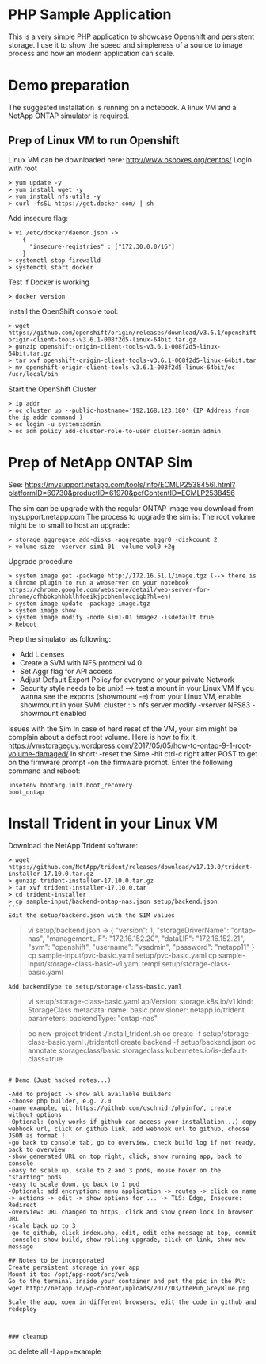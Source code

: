 # PHP Sample Application

This is a very simple PHP application to showcase Openshift and persistent storage. I use it to show the speed and simpleness of a source to image process and how an modern application can scale.

# Demo preparation

The suggested installation is running on a notebook. A linux VM and a NetApp ONTAP simulator is required.
## Prep of Linux VM to run Openshift
 Linux VM can be downloaded here: http://www.osboxes.org/centos/
 Login with root
 ```
 > yum update -y
 > yum install wget -y
 > yum install nfs-utils -y
 > curl -fsSL https://get.docker.com/ | sh
 ```
 Add insecure flag:
 ```
 > vi /etc/docker/daemon.json ->
     {
       "insecure-registries" : ["172.30.0.0/16"]
     }
 > systemctl stop firewalld
 > systemctl start docker
 ```
 Test if Docker is working
 ```
 > docker version
 ```
 Install the OpenShift console tool:
 ```
 > wget https://github.com/openshift/origin/releases/download/v3.6.1/openshift-origin-client-tools-v3.6.1-008f2d5-linux-64bit.tar.gz
> gunzip openshift-origin-client-tools-v3.6.1-008f2d5-linux-64bit.tar.gz
> tar xvf openshift-origin-client-tools-v3.6.1-008f2d5-linux-64bit.tar
> mv openshift-origin-client-tools-v3.6.1-008f2d5-linux-64bit/oc /usr/local/bin
```
Start the OpenShift Cluster
```
> ip addr
> oc cluster up --public-hostname='192.168.123.180' (IP Address from the ip addr command )
> oc login -u system:admin
> oc adm policy add-cluster-role-to-user cluster-admin admin
```
# Prep of NetApp ONTAP Sim
See: https://mysupport.netapp.com/tools/info/ECMLP2538456I.html?platformID=60730&productID=61970&pcfContentID=ECMLP2538456

The sim can be upgrade with the regular ONTAP image you download from mysupport.netapp.com
The process to upgrade the sim is:
The root volume might be to small to host an upgrade:
```
> storage aggregate add-disks -aggregate aggr0 -diskcount 2
> volume size -vserver sim1-01 -volume vol0 +2g
```
Upgrade procedure
```
> system image get -package http://172.16.51.1/image.tgz (--> there is a Chrome plugin to run a webserver on your notebook https://chrome.google.com/webstore/detail/web-server-for-chrome/ofhbbkphhbklhfoeikjpcbhemlocgigb?hl=en)
> system image update -package image.tgz
> system image show
> system image modify -node sim1-01 image2 -isdefault true
> Reboot
```
Prep the simulator as following:
- Add Licenses
- Create a SVM with NFS protocol v4.0
- Set Aggr flag for API access
- Adjust Default Export Policy for everyone or your private Network
- Security style needs to be unix!
--> test a mount in your Linux VM
If you wanna see the exports (showmount -e) from your Linux VM, enable showmount in your SVM:
cluster ::> nfs server modify -vserver NFS83 -showmount enabled

Issues with the Sim
In case of hard reset of the VM, your sim might be complain about a defect root volume. Here is how to fix it:
https://vmstorageguy.wordpress.com/2017/05/05/how-to-ontap-9-1-root-volume-damaged/
In short:
-reset the Sime
-hit ctrl-c right after POST to get on the firmware prompt
-on the firmware prompt. Enter the following command and reboot:
```
unsetenv bootarg.init.boot_recovery
boot_ontap
```

# Install Trident in your Linux VM
Download the NetApp Trident software:
```
> wget https://github.com/NetApp/trident/releases/download/v17.10.0/trident-installer-17.10.0.tar.gz
> gunzip trident-installer-17.10.0.tar.gz
> tar xvf trident-installer-17.10.0.tar
> cd trident-installer
> cp sample-input/backend-ontap-nas.json setup/backend.json
```               
Edit the setup/backend.json with the SIM values
```
> vi setup/backend.json ->
  {
    "version": 1,
    "storageDriverName": "ontap-nas",
    "managementLIF": "172.16.152.20",
    "dataLIF": "172.16.152.21",
    "svm": "openshift",
    "username": "vsadmin",
    "password": "netapp11"
   }            
> cp sample-input/pvc-basic.yaml setup/pvc-basic.yaml
> cp sample-input/storage-class-basic-v1.yaml.templ setup/storage-class-basic.yaml
```
Add backendType to setup/storage-class-basic.yaml

```
> vi setup/storage-class-basic.yaml
       apiVersion: storage.k8s.io/v1
       kind: StorageClass
       metadata:
       name: basic
       provisioner: netapp.io/trident
       parameters:
       backendType: "ontap-nas"

> oc new-project trident
> ./install_trident.sh
> oc create -f setup/storage-class-basic.yaml
> ./tridentctl create backend -f setup/backend.json
> oc annotate storageclass/basic storageclass.kubernetes.io/is-default-class=true
```

# Demo (Just hacked notes...)

-Add to project -> show all available builders
-choose php builder, e.g. 7.0
-name example, git https://github.com/cschnidr/phpinfo/, create without options
-Optional: (only works if github can access your installation...) copy webhook url, click on github link, add webhook url to github, choose JSON as format !
-go back to console tab, go to overview, check build log if not ready, back to overview
-show generated URL on top right, click, show running app, back to console
-easy to scale up, scale to 2 and 3 pods, mouse hover on the "starting" pods
-easy to scale down, go back to 1 pod
-Optional: add encryption: menu application -> routes -> click on name -> actions -> edit -> show options for ... -> TLS: Edge, Insecure: Redirect
-overview: URL changed to https, click and show green lock in browser URL
-scale back up to 3
-go to github, click index.php, edit, edit echo message at top, commit
-console: show build, show rolling upgrade, click on link, show new message

## Notes to be incorporated
Create persistent storage in your app
Mount it to: /opt/app-root/src/web
Go to the terminal inside your container and put the pic in the PV:
wget http://netapp.io/wp-content/uploads/2017/03/thePub_GreyBlue.png

Scale the app, open in different browsers, edit the code in github and redeploy



### cleanup
```
oc delete all -l app=example
```

